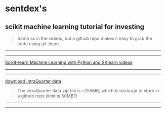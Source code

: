 # sentdex's
## scikit machine learning tutorial for investing

> Same as in the videos, but a github repo makes it easy to grab the code using git clone.

***
***

[Scikit-learn Machine Learning with Python and SKlearn videos](https://www.youtube.com/playlist?list=PLQVvvaa0QuDd0flgGphKCej-9jp-QdzZ3 "Scikit-learn Machine Learning with Python and SKlearn videos")

***
***

[download intraQuarter data](http://pythonprogramming.net/downloads/intraQuarter.zip "download intraQuarter data")
> The intraQuarter data zip file is ~255MB, which is too large to store in a github repo (limit is 50MB?)

***
***
